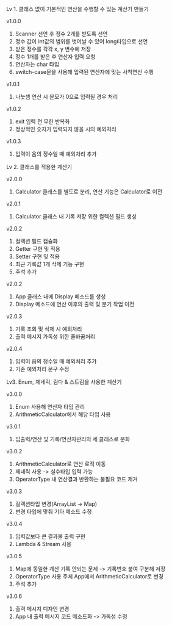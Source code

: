 Lv 1. 클래스 없이 기본적인 연산을 수행할 수 있는 계산기 만들기

v1.0.0
1) Scanner 선언 후 정수 2개를 받도록 선언
2) 정수 값이 int값의 범위를 벗어날 수 있어 long타입으로 선언
3) 받은 정수를 각각 x, y 변수에 저장
4) 정수 1개를 받은 후 연산자 입력 요청
5) 연산자는 char 타입
6) switch-case문을 사용해 입력된 연산자에 맞는 사칙연산 수행

v1.0.1
1) 나눗셈 연산 시 분모가 0으로 입력될 경우 처리

v1.0.2
1) exit 입력 전 무한 반복화
2) 정상적인 숫자가 입력되지 않을 시의 예외처리

v1.0.3
1) 입력이 음의 정수일 때 예외처리 추가


Lv 2. 클래스를 적용한 계산기

v2.0.0
1) Calculator 클래스를 별도로 분리, 연산 기능은 Calculator로 이전

v2.0.1
1) Calculator 클래스 내 기록 저장 위한 컬렉션 필드 생성

v2.0.2
1) 컬렉션 필드 캡슐화
2) Getter 구현 및 적용
3) Setter 구현 및 적용
4) 최근 기록값 1개 삭제 기능 구현
5) 주석 추가

v2.0.2
1) App 클래스 내에 Display 메소드를 생성
2) Display 메소드에 연산 이후의 출력 및 분기 작업 이전

v2.0.3
1) 기록 조회 및 삭제 시 예외처리
2) 출력 메시지 가독성 위한 줄바꿈처리

v2.0.4
1) 입력이 음의 정수일 때 예외처리 추가
2) 기존 예외처리 문구 수정


Lv3. Enum, 제네릭, 람다 & 스트림을 사용한 계산기

v3.0.0
1) Enum 사용해 연산자 타입 관리
2) ArithmeticCalculator에서 해당 타입 사용

v3.0.1
1) 입출력/연산 및 기록/연산자관리의 세 클래스로 분화

v3.0.2
1) ArithmeticCalculator로 연산 로직 이동
2) 제네릭 사용 -> 실수타입 입력 가능
3) OperatorType 내 연산결과 반환하는 불필요 코드 제거

v3.0.3
1) 컬렉션타입 변경(ArrayList -> Map)
2) 변경 타입에 맞춰 기타 메소드 수정

v3.0.4
1) 입력값보다 큰 결과물 출력 구현
2) Lambda & Stream 사용

v3.0.5
1) Map에 동일한 계산 기록 안되는 문제 -> 기록번호 붙여 구분해 저장
2) OperatorType 사용 주체 App에서 ArithmeticCalculator로 변경
3) 주석 추가

v3.0.6
1) 출력 메시지 디자인 변경
2) App 내 출력 메시지 코드 메소드화 -> 가독성 수정
